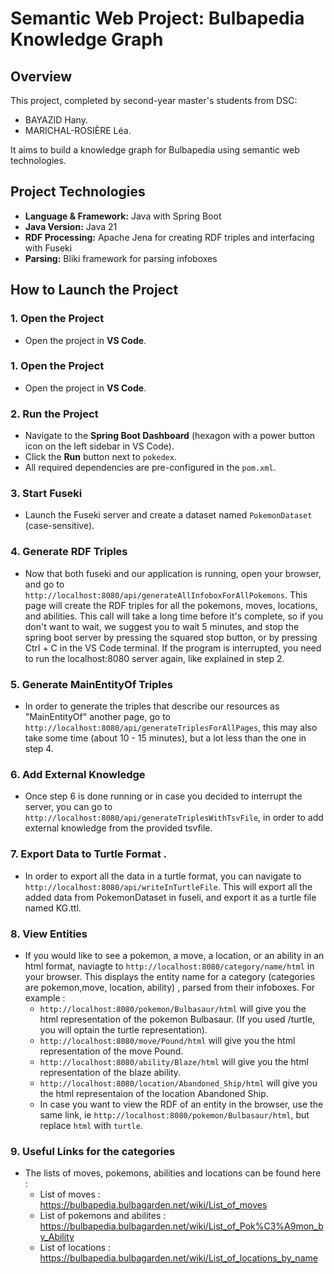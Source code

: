 # Semantic Web Project: Bulbapedia Knowledge Graph

## Overview
This project, completed by second-year master's students from DSC:
- BAYAZID Hany.
- MARICHAL-ROSIÈRE Léa.

It aims to build a knowledge graph for Bulbapedia using semantic web technologies.

## Project Technologies
- **Language & Framework:** Java with Spring Boot
- **Java Version:** Java 21
- **RDF Processing:** Apache Jena for creating RDF triples and interfacing with Fuseki
- **Parsing:** Bliki framework for parsing infoboxes

## How to Launch the Project
### 1. Open the Project
- Open the project in **VS Code**.



### 1. Open the Project
- Open the project in **VS Code**.

### 2. Run the Project
- Navigate to the **Spring Boot Dashboard** (hexagon with a power button icon on the left sidebar in VS Code).
- Click the **Run** button next to `pokedex`.
- All required dependencies are pre-configured in the `pom.xml`.

### 3. Start Fuseki
- Launch the Fuseki server and create a dataset named `PokemonDataset` (case-sensitive).

### 4. Generate RDF Triples
   - Now that both fuseki and our application is running, open your browser, and go to `http://localhost:8080/api/generateAllInfoboxForAllPokemons`. This page will create the RDF triples for all the pokemons, moves, locations, and abilities.
   This call will take a long time before it's complete, so if you don't want to wait, we suggest you to wait 5 minutes, and stop the spring boot server by pressing the squared stop button, or by pressing Ctrl + C in the VS Code terminal.
   If the program is interrupted, you need to run the localhost:8080 server again, like explained in step 2.

### 5. Generate MainEntityOf Triples 
   - In order to generate the triples that describe our resources as "MainEntityOf" another page, go to `http://localhost:8080/api/generateTriplesForAllPages`, this may also take some time (about 10 - 15 minutes), but a lot less than the one in step 4.

### 6. Add External Knowledge 
   - Once step 6 is done running or in case you decided to interrupt the server, you can go to `http://localhost:8080/api/generateTriplesWithTsvFile`, in order to add external knowledge from the provided tsvfile.

### 7. Export Data to Turtle Format . 
   - In order to export all the data in a turtle format, you can navigate to `http://localhost:8080/api/writeInTurtleFile`. This will export all the added data from PokemonDataset in fuseli, and export it as a turtle file named KG.ttl.

### 8. View Entities 
   - If you would like to see a pokemon, a move, a location, or an ability in an html format, naviagte to `http://localhost:8080/category/name/html` in your browser. This displays the entity name for a category (categories are pokemon,move, location,     ability) , parsed from their infoboxes.
   For example :
     - `http://localhost:8080/pokemon/Bulbasaur/html` will give you the html representation of the pokemon Bulbasaur. (If you used /turtle, you will optain the turtle representation).
     - `http://localhost:8080/move/Pound/html` will give you the html representation of the move Pound.
     - `http://localhost:8080/ability/Blaze/html` will give you the html representation of the blaze ability.
     - `http://localhost:8080/location/Abandoned_Ship/html` will give you the html representaion of the location Abandoned Ship.
     - In case you want to view the RDF of an entity in the browser, use the same link, ie `http://localhost:8080/pokemon/Bulbasaur/html`, but replace `html` with `turtle`.

### 9. Useful Links for the categories 
   - The lists of moves, pokemons, abilities and locations can be found here :
     - List of moves : https://bulbapedia.bulbagarden.net/wiki/List_of_moves
     - List of pokemons and abilites : https://bulbapedia.bulbagarden.net/wiki/List_of_Pok%C3%A9mon_by_Ability
     - List of locations : https://bulbapedia.bulbagarden.net/wiki/List_of_locations_by_name 
